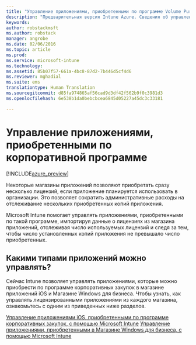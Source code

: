 ```yaml
---
title: "Управление приложениями, приобретенными по программе Volume Purchase Program, с помощью Intune | Предварительная версия Intune Azure | Документация Майкрософт"
description: "Предварительная версия Intune Azure. Сведения об управлении и отслеживании приложений, приобретенных в магазинах по программе Volume Purchase Program, с помощью Intune."
keywords: 
author: robstackmsft
ms.author: robstack
manager: angrobe
ms.date: 02/06/2016
ms.topic: article
ms.prod: 
ms.service: microsoft-intune
ms.technology: 
ms.assetid: 85b07f57-661a-4bc8-87d2-7b446d5cf4d6
ms.reviewer: mghadial
ms.suite: ems
translationtype: Human Translation
ms.sourcegitcommit: d85fa974865af56cad9d3df42f562b9f0c3981d3
ms.openlocfilehash: 6e538b1da0bebcbcea6845d05227a45dc3c33181

---
```


# <a name="manage-volume-purchased-apps"></a>Управление приложениями, приобретенными по корпоративной программе

[!INCLUDE[azure_preview](../includes/azure_preview.md)]

Некоторые магазины приложений позволяют приобретать сразу несколько лицензий, если приложение планируется использовать в организации. Это позволяет сократить административные расходы на отслеживание нескольких приобретенных копий приложения.

Microsoft Intune помогает управлять приложениями, приобретенными по такой программе, импортируя данные о лицензиях из магазина приложений, отслеживая число используемых лицензий и следя за тем, чтобы число установленных копий приложения не превышало число приобретенных.

## <a name="which-types-of-apps-can-you-manage"></a>Какими типами приложений можно управлять?

Сейчас Intune позволяет управлять приложениями, которые можно приобрести по программе корпоративных закупок в магазине приложений iOS и Магазине Windows для бизнеса. Чтобы узнать, как управлять лицензированными приложениями из каждого магазина, ознакомьтесь с одним из приведенных ниже разделов.

[Управление приложениями iOS, приобретенными по программе корпоративных закупок, с помощью Microsoft Intune](ios-vpp-apps.md)
[Управление приложениями, приобретенными в Магазине Windows для бизнеса, с помощью Microsoft Intune](wsfb-apps.md)



<!--HONumber=Feb17_HO1-->


